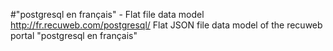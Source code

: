 #"postgresql en français" - Flat file data model
http://fr.recuweb.com/postgresql/
Flat JSON file data model of the recuweb portal "postgresql en français"

